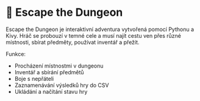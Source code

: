# 🏰 Escape the Dungeon

Escape the Dungeon je interaktivní adventura vytvořená pomocí Pythonu a Kivy.
Hráč se probouzí v temné cele a musí najít cestu ven přes různé místnosti, sbírat předměty, používat inventář a přežít.

Funkce:

- Procházení místnostmi v dungeonu
- Inventář a sbírání předmětů
- Boje s nepřáteli
- Zaznamenávání výsledků hry do CSV
- Ukládání a načítání stavu hry



